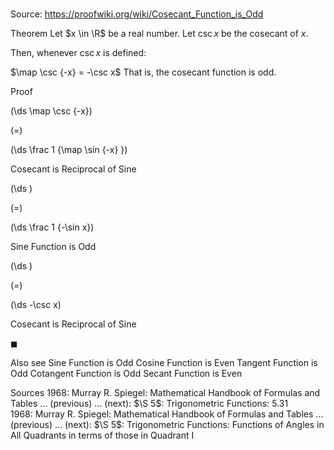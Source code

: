 # 

Source: https://proofwiki.org/wiki/Cosecant_Function_is_Odd



Theorem
Let $x \in \R$ be a real number.
Let $\csc x$ be the cosecant of $x$.

Then, whenever $\csc x$ is defined:

$\map \csc {-x} = -\csc x$
That is, the cosecant function is odd.


Proof













\(\ds \map \csc {-x}\)

\(=\)







\(\ds \frac 1 {\map \sin {-x} }\)





Cosecant is Reciprocal of Sine














\(\ds \)

\(=\)







\(\ds \frac 1 {-\sin x}\)





Sine Function is Odd














\(\ds \)

\(=\)







\(\ds -\csc x\)





Cosecant is Reciprocal of Sine



$\blacksquare$


Also see
Sine Function is Odd
Cosine Function is Even
Tangent Function is Odd
Cotangent Function is Odd
Secant Function is Even


Sources
1968: Murray R. Spiegel: Mathematical Handbook of Formulas and Tables ... (previous) ... (next): $\S 5$: Trigonometric Functions: $5.31$
1968: Murray R. Spiegel: Mathematical Handbook of Formulas and Tables ... (previous) ... (next): $\S 5$: Trigonometric Functions: Functions of Angles in All Quadrants in terms of those in Quadrant I




